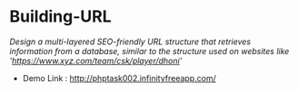 # Building-URL

*Design a multi-layered SEO-friendly URL structure that retrieves information from a database, similar to the structure used on websites like 'https://www.xyz.com/team/csk/player/dhoni'*

- Demo Link : http://phptask002.infinityfreeapp.com/
